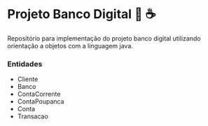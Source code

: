 # Projeto Banco Digital :bank: :coffee:
Repositório para implementação do projeto banco digital utilizando orientação a objetos com a linguagem java.

### Entidades
+ Cliente
+ Banco
+ ContaCorrente 
+ ContaPoupanca
+ Conta
+ Transacao

